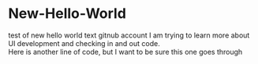 # New-Hello-World
test of new hello world text gitnub account
I am trying to learn more about UI development and checking in and out code. <br>
Here is another line of code, but I want to be sure this one goes through
